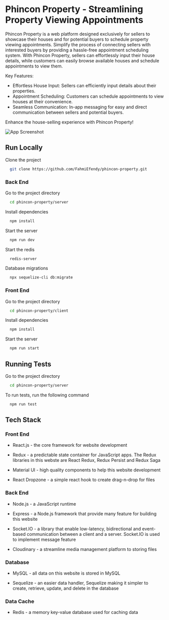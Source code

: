 # Phincon Property - Streamlining Property Viewing Appointments

Phincon Property is a web platform designed exclusively for sellers to showcase their houses and for potential buyers to schedule property viewing appointments. Simplify the process of connecting sellers with interested buyers by providing a hassle-free appointment scheduling system. With Phincon Property, sellers can effortlessly input their house details, while customers can easily browse available houses and schedule appointments to view them.

Key Features:

- Effortless House Input: Sellers can efficiently input details about their properties.
- Appointment Scheduling: Customers can schedule appointments to view houses at their convenience.
- Seamless Communication: In-app messaging for easy and direct communication between sellers and potential buyers.

Enhance the house-selling experience with Phincon Property!

![App Screenshot](https://res.cloudinary.com/dgn6szubx/image/upload/v1709714200/ajvo2pe4k5nbvrmygto0.png)

## Run Locally

Clone the project

```bash
  git clone https://github.com/FahmiEfendy/phincon-property.git
```

### Back End

Go to the project directory

```bash
  cd phincon-property/server
```

Install dependencies

```bash
  npm install
```

Start the server

```bash
  npm run dev
```

Start the redis

```bash
  redis-server
```

Database migrations

```bash
  npx sequelize-cli db:migrate
```

### Front End

Go to the project directory

```bash
  cd phincon-property/client
```

Install dependencies

```bash
  npm install
```

Start the server

```bash
  npm run start
```

## Running Tests

Go to the project directory

```bash
  cd phincon-property/server
```

To run tests, run the following command

```bash
  npm run test
```

## Tech Stack

### Front End

- React.js - the core framework for website development

- Redux - a predictable state container for JavaScript apps. The Redux libraries in this webste are React Redux, Redux Persist and Redux Saga

- Material UI - high quality components to help this website development

- React Dropzone - a simple react hook to create drag-n-drop for files

### Back End

- Node.js - a JavaScript runtime

- Express - a Node.js framework that provide many feature for building this website

- Socket.IO - a library that enable low-latency, bidirectional and event-based communication between a client and a server. Socket.IO is used to implement message feature

- Cloudinary - a streamline media management platform to storing files

### Database

- MySQL - all data on this website is stored in MySQL

- Sequelize - an easier data handler, Sequelize making it simpler to create, retrieve, update, and delete in the database

### Data Cache

- Redis - a memory key-value database used for caching data
